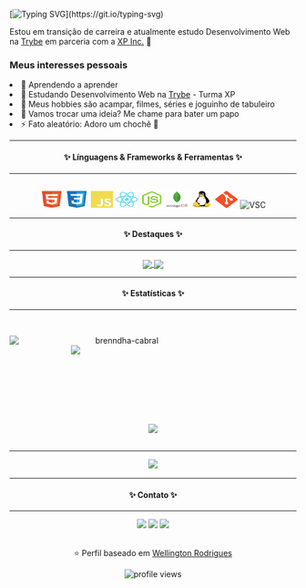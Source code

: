 [![Typing SVG](https://readme-typing-svg.herokuapp.com?color=%23FF6714&width=450&lines=Ol%C3%A1%2C+meu+nome+%C3%A9+Brenndha!;Seja+muito+bem-vindo(a)+por+aqui.)](https://git.io/typing-svg)
<p>
  Estou em transição de carreira e atualmente estudo Desenvolvimento Web na <a href="https://betrybe.com">Trybe</a>  em parceria com a <a href="https://www.xpinc.com/">XP Inc.</a> 🚀
</p>

<h3><strong>Meus interesses pessoais</strong></h3>
    <li>🌱 Aprendendo a aprender</li>
    <li>🔭 Estudando Desenvolvimento Web na <a href="https://betrybe.com">Trybe</a>  - Turma XP</li>
    <li>🤔 Meus hobbies são acampar, filmes, séries e joguinho de tabuleiro</li>
    <li>💬 Vamos trocar uma ideia? Me chame para bater um papo</li>
    <li>⚡ Fato aleatório: Adoro um chochê 🧶</li>
  </div>
</div>

<hr>
<h4 align="center">✨ Línguagens & Frameworks & Ferramentas ✨</h4>
<hr>
<div align="center" style="margin-top: 30px" style="display: inline_block">
  <img title="HTML5" alt="HTML" height="30" width="40" src="https://raw.githubusercontent.com/devicons/devicon/master/icons/html5/html5-original.svg">
  <img title="CSS3" alt="CSS" height="30" width="40" src="https://raw.githubusercontent.com/devicons/devicon/master/icons/css3/css3-original.svg">
  <img title="JavaScript" alt="JavaScript" height="30" width="40" src="https://raw.githubusercontent.com/devicons/devicon/master/icons/javascript/javascript-plain.svg">
  <img title="React" alt="React" height="30" width="40" src="https://raw.githubusercontent.com/devicons/devicon/master/icons/react/react-original.svg">
  <img title="NodeJS" alt="NodeJS" height="30" width="40" src="https://raw.githubusercontent.com/devicons/devicon/master/icons/nodejs/nodejs-original.svg">
  <img title="MongoDB" alt="MongoDB" height="30" width="40" src="https://raw.githubusercontent.com/devicons/devicon/master/icons/mongodb/mongodb-original-wordmark.svg"/>
  <img title="Linux" alt="Linux" height="30" width="40" src="https://raw.githubusercontent.com/devicons/devicon/master/icons/linux/linux-original.svg"/>
  <img title="GIT" alt="GIT" height="30" width="40" src="https://raw.githubusercontent.com/devicons/devicon/master/icons/git/git-original.svg"/> 
  <img title="VSC" alt="VSC" height="30" width="40" src="https://cdn.jsdelivr.net/gh/devicons/devicon/icons/vscode/vscode-original.svg" />
</div>

<hr>
<h4 align="center">✨ Destaques ✨</h4>
<hr>
<div align="center">
  <a href="https://github.com/brenndha-cabral/brenndha-cabral.github.io">
  <img align="center" src="https://github-readme-stats.vercel.app/api/pin/?username=brenndha-cabral&repo=brenndha-cabral.github.io&theme=gruvbox" />
 </a>
 <a href="https://github.com/brenndha-cabral/trybe-exercicios">
  <img align="center" src="https://github-readme-stats.vercel.app/api/pin/?username=brenndha-cabral&repo=trybe-exercicios&theme=gruvbox" />
 </a>
 </div>
 
<hr>
<h4 align="center">✨ Estatísticas ✨</h4>
<hr>
<br>
<p align=center>
  <div align=center>
    <a href="https://github.com/brenndha-cabral" title="brenndha-cabral profile">
      <img align="left" width=396 src="https://github-readme-streak-stats.herokuapp.com/?user=brenndha-cabral&theme=gruvbox&border=61dafb&hide_border=true" alt="brenndha-cabral" />
    </a>
    <a href="https://github.com/brenndha-cabral" title="brenndha-cabral profile">
      <img align="right" width=396 src="https://github-readme-stats.vercel.app/api?username=brenndha-cabral&show_icons=true&theme=gruvbox&border_color=61dafb&hide_border=true" />
    </a>
  </div>
  <br><br><br><br><br><br><br><br><br>
  <div align=center>
    <a href="https://github.com/brenndha-cabral" title="brenndha-cabralprofile">
      <img width=325 align="center" src="https://github-readme-stats.vercel.app/api/top-langs/?username=brenndha-cabral&hide=c%23,powershell,Mathematica,Ruby,Objective-C,Objective-C%2b%2b,Cuda&title_color=fabd2f&text_color=ffffff&icon_color=fabd2f&bg_color=282828&langs_count=8&layout=compact&border_color=fabd2f&hide_border=true" />
    </a>
  <br>
  <br>
  </div>
</p>
<hr>
<div align="center">
  <a href="https://www.codewars.com/users/brenndha-cabral" target="_blank">
    <img src="https://www.codewars.com/users/brenndha-cabral/badges/small">
  </a>
</div>
<hr>
<h4 align="center">✨ Contato ✨</h4>
<hr>
<div align=center>
  <a href="https://www.linkedin.com/in/brenndhacabral/" target="_blank"><img src="https://img.shields.io/badge/-LinkedIn-%230077B5?style=for-the-badge&logo=linkedin&logoColor=white" target="_blank"></a> 
  <a href="https://instagram.com/brenndhacabral" target="_blank"><img src="https://img.shields.io/badge/-Instagram-%23E4405F?style=for-the-badge&logo=instagram&logoColor=white" target="_blank"></a>
  <a href="https://t.me/brenndhacabral"><img src="https://img.shields.io/badge/Telegram-2CA5E0?style=for-the-badge&logo=telegram&logoColor=white" target="_blank"><a/>

</div>

<br />
<div align="center">
  <p>
    ⭐️ Perfil baseado em <a href="https://github.com/SrTonn">Wellington Rodrigues</a>
  </p>
  <img src="https://komarev.com/ghpvc/?username=brenndha-cabral" alt="profile views" />
</div>


